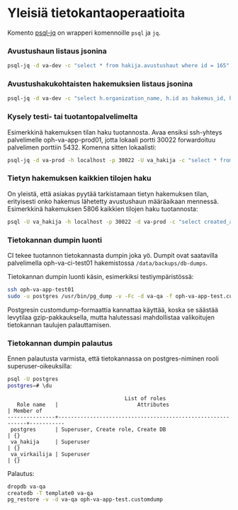 # Yleisiä tietokantaoperaatioita

Komento [psql-jq](../scripts/psql-jq) on wrapperi komennoille `psql` ja `jq`.

### Avustushaun listaus jsonina

``` bash
psql-jq -d va-dev -c "select * from hakija.avustushaut where id = 165" | less
```

### Avustushakukohtaisten hakemuksien listaus jsonina

``` bash
psql-jq -d va-dev -c "select h.organization_name, h.id as hakemus_id, h.version as hakemus_version, h.user_key as hakemus_user_key, s.form as form_id, s.id as form_submission_id, s.version as form_submission_version, s.answers from hakija.hakemukset h join hakija.form_submissions s on (h.form_submission_id = s.id and h.form_submission_version = s.version) where h.avustushaku = 3 and h.status != 'cancelled' and h.status != 'new' and h.version_closed is null and h.hakemus_type = 'hakemus' order by upper(h.organization_name), upper(h.project_name)" | less
```

### Kysely testi- tai tuotantopalvelimelta

Esimerkkinä hakemuksen tilan haku tuotannosta. Avaa ensiksi ssh-yhteys
palvelimelle oph-va-app-prod01, jotta lokaali portti 30022 forwardoituu
palvelimen porttiin 5432. Komenna sitten lokaalisti:

``` bash
psql-jq -d va-prod -h localhost -p 30022 -U va_hakija -c "select * from hakija.hakemukset where id = 5582 and version_closed is null" | less
```

### Tietyn hakemuksen kaikkien tilojen haku

On yleistä, että asiakas pyytää tarkistamaan tietyn hakemuksen tilan, erityisesti onko hakemus lähetetty avustushaun määräaikaan mennessä. Esimerkkinä hakemuksen 5806 kaikkien tilojen haku tuotannosta:

``` bash
psql -U va_hakija -h localhost -p 30022 -d va-prod -c "select created_at, status, form_submission_id, form_submission_version from hakija.hakemukset where id = 5007 order by created_at" | less
```

### Tietokannan dumpin luonti

CI tekee tuotannon tietokannasta dumpin joka yö. Dumpit ovat saatavilla
palvelimella oph-va-ci-test01 hakemistossa `/data/backups/db-dumps`.

Tietokannan dumpin luonti käsin, esimerkiksi testiympäristössä:

``` bash
ssh oph-va-app-test01
sudo -u postgres /usr/bin/pg_dump -v -Fc -d va-qa -f oph-va-app-test.customdump
```

Postgresin customdump-formaattia kannattaa käyttää, koska se säästää levytilaa gzip-pakkauksella, mutta halutessasi mahdollistaa valikoitujen tietokannan taulujen palauttamisen.

### Tietokannan dumpin palautus

Ennen palautusta varmista, että tietokannassa on postgres-niminen rooli superuser-oikeuksilla:

``` bash
psql -U postgres
postgres=# \du
```

```
                                     List of roles
   Role name   |                         Attributes                         | Member of
---------------+------------------------------------------------------------+-----------
 postgres      | Superuser, Create role, Create DB                          | {}
 va_hakija     | Superuser                                                  | {}
 va_virkailija | Superuser                                                  | {}
```

Palautus:

``` bash
dropdb va-qa
createdb -T template0 va-qa
pg_restore -v -d va-qa oph-va-app-test.customdump
```
